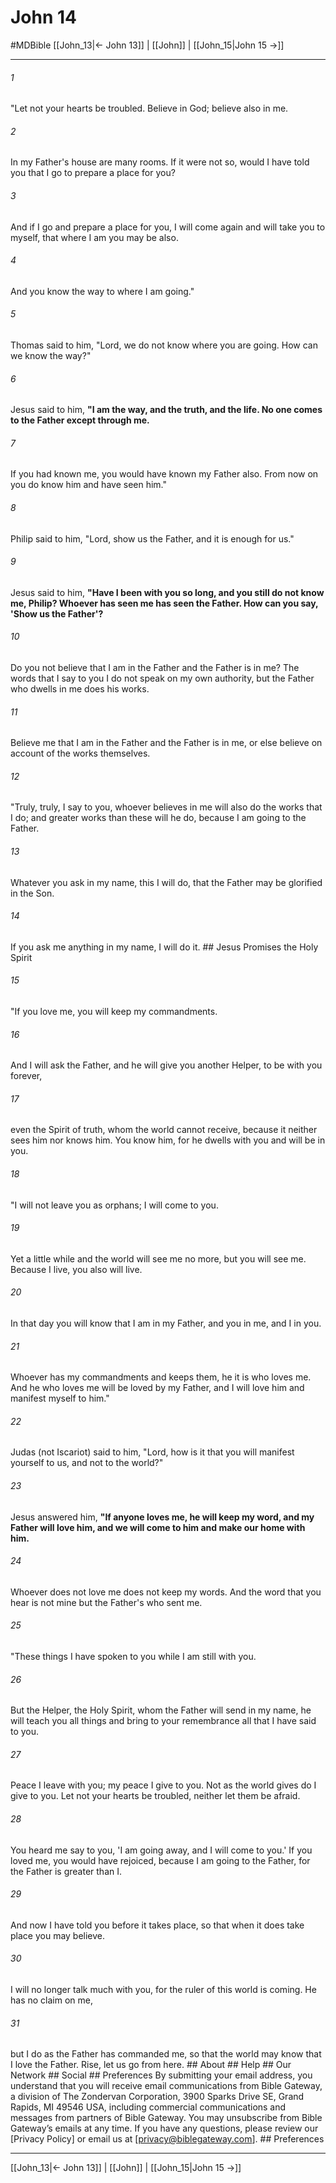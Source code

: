 # John 14
#MDBible
[[John_13|← John 13]] | [[John]] | [[John_15|John 15 →]]

***






###### 1 


"Let not your hearts be troubled. Believe in God; believe also in me. 





###### 2 


In my Father's house are many rooms. If it were not so, would I have told you that I go to prepare a place for you? 





###### 3 


And if I go and prepare a place for you, I will come again and will take you to myself, that where I am you may be also. 





###### 4 


And you know the way to where I am going." 





###### 5 


Thomas said to him, "Lord, we do not know where you are going. How can we know the way?" 





###### 6 


Jesus said to him, **"I am the way, and the truth, and the life. No one comes to the Father except through me.** 





###### 7 


If you had known me, you would have known my Father also. From now on you do know him and have seen him." 





###### 8 


Philip said to him, "Lord, show us the Father, and it is enough for us." 





###### 9 


Jesus said to him, **"Have I been with you so long, and you still do not know me, Philip? Whoever has seen me has seen the Father. How can you say, 'Show us the Father'?** 





###### 10 


Do you not believe that I am in the Father and the Father is in me? The words that I say to you I do not speak on my own authority, but the Father who dwells in me does his works. 





###### 11 


Believe me that I am in the Father and the Father is in me, or else believe on account of the works themselves. 





###### 12 


"Truly, truly, I say to you, whoever believes in me will also do the works that I do; and greater works than these will he do, because I am going to the Father. 





###### 13 


Whatever you ask in my name, this I will do, that the Father may be glorified in the Son. 





###### 14 


If you ask me anything in my name, I will do it. ## Jesus Promises the Holy Spirit 





###### 15 


"If you love me, you will keep my commandments. 





###### 16 


And I will ask the Father, and he will give you another Helper, to be with you forever, 





###### 17 


even the Spirit of truth, whom the world cannot receive, because it neither sees him nor knows him. You know him, for he dwells with you and will be in you. 





###### 18 


"I will not leave you as orphans; I will come to you. 





###### 19 


Yet a little while and the world will see me no more, but you will see me. Because I live, you also will live. 





###### 20 


In that day you will know that I am in my Father, and you in me, and I in you. 





###### 21 


Whoever has my commandments and keeps them, he it is who loves me. And he who loves me will be loved by my Father, and I will love him and manifest myself to him." 





###### 22 


Judas (not Iscariot) said to him, "Lord, how is it that you will manifest yourself to us, and not to the world?" 





###### 23 


Jesus answered him, **"If anyone loves me, he will keep my word, and my Father will love him, and we will come to him and make our home with him.** 





###### 24 


Whoever does not love me does not keep my words. And the word that you hear is not mine but the Father's who sent me. 





###### 25 


"These things I have spoken to you while I am still with you. 





###### 26 


But the Helper, the Holy Spirit, whom the Father will send in my name, he will teach you all things and bring to your remembrance all that I have said to you. 





###### 27 


Peace I leave with you; my peace I give to you. Not as the world gives do I give to you. Let not your hearts be troubled, neither let them be afraid. 





###### 28 


You heard me say to you, 'I am going away, and I will come to you.' If you loved me, you would have rejoiced, because I am going to the Father, for the Father is greater than I. 





###### 29 


And now I have told you before it takes place, so that when it does take place you may believe. 





###### 30 


I will no longer talk much with you, for the ruler of this world is coming. He has no claim on me, 





###### 31 


but I do as the Father has commanded me, so that the world may know that I love the Father. Rise, let us go from here. ## About ## Help ## Our Network ## Social ## Preferences By submitting your email address, you understand that you will receive email communications from Bible Gateway, a division of The Zondervan Corporation, 3900 Sparks Drive SE, Grand Rapids, MI 49546 USA, including commercial communications and messages from partners of Bible Gateway. You may unsubscribe from Bible Gateway&rsquo;s emails at any time. If you have any questions, please review our [Privacy Policy] or email us at [privacy@biblegateway.com]. ## Preferences

***

[[John_13|← John 13]] | [[John]] | [[John_15|John 15 →]]
